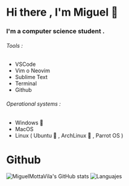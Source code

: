 Hi there , I'm Miguel 👋
=======================
<!--
**MiguelMottaVilca/MiguelMottaVilca** is a ✨ _special_ ✨ repository because its `README.md` (this file) appears on your GitHub profile.

Here are some ideas to get you started:

- 🔭 I’m currently working on ...
- 🌱 I’m currently learning ...
- 👯 I’m looking to collaborate on ...
- 🤔 I’m looking for help with ...
- 💬 Ask me about ...
- 📫 How to reach me: ...
- 😄 Pronouns: ...
- ⚡ Fun fact: ...
-->


### I'm a computer science student .

###### Tools :
  * VSCode
  * Vim o Neovim
  * Sublime Text
  * Terminal 
  * Github

###### Operational systems : 
  * Windows 
  * MacOS
  * Linux ( Ubuntu  , ArchLinux  , Parrot OS )

Github
======

![MiguelMottaVila's GitHub stats](https://github-readme-stats.vercel.app/api?username=MiguelMottaVilca&theme=blue-green&show_icons=true)
![Languajes](https://github-readme-stats.vercel.app/api/top-langs/?username=MiguelMottaVilca&langs_count=10&layout=compact&theme=blue-green&show_icons=true) 
